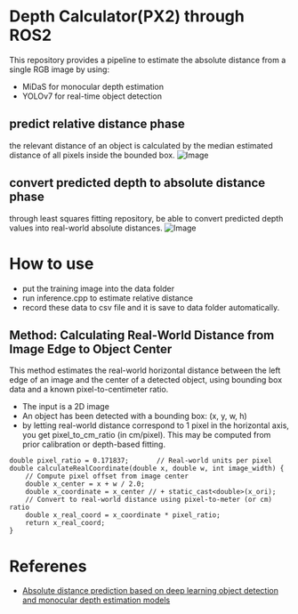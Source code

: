 # Depth Calculator(PX2) through ROS2
This repository provides a pipeline to estimate the absolute distance from a single RGB image by using:
- MiDaS for monocular depth estimation
- YOLOv7 for real-time object detection

## predict relative distance phase
the relevant distance of an object is calculated by the median estimated distance of all pixels inside the bounded
box.
![Image](https://github.com/user-attachments/assets/1e33c8b5-7fd3-47d6-ab27-3dbab618515e)

## convert predicted depth to absolute distance phase
through least squares fitting repository, be able to convert predicted depth values into real-world absolute distances.
![Image](https://github.com/user-attachments/assets/091e6707-24b9-4342-ba62-cfdce6342772)


# How to use
- put the training image into the data folder
- run inference.cpp to estimate relative distance
- record these data to csv file and it is save to data folder automatically.


## Method: Calculating Real-World Distance from Image Edge to Object Center

This method estimates the real-world horizontal distance between the left edge of an image and the center of a detected object, using bounding box data and a known pixel-to-centimeter ratio.
- The input is a 2D image 
- An object has been detected with a bounding box: (x, y, w, h) 
- by letting real-world distance correspond to 1 pixel in the horizontal axis, you get pixel_to_cm_ratio (in cm/pixel). This may be computed from prior calibration or depth-based fitting.
```
double pixel_ratio = 0.171837;       // Real-world units per pixel
double calculateRealCoordinate(double x, double w, int image_width) {
    // Compute pixel offset from image center
    double x_center = x + w / 2.0;
    double x_coordinate = x_center // + static_cast<double>(x_ori);
    // Convert to real-world distance using pixel-to-meter (or cm) ratio
    double x_real_coord = x_coordinate * pixel_ratio;
    return x_real_coord;
}
```



# Referenes
- [Absolute distance prediction based on deep learning object detection and monocular depth estimation models](https://arxiv.org/abs/2111.01715)

